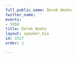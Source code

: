 ```yaml
---
full_public_name: Derek Weeks
twitter_name: ''
events:
- 5950
title: Derek Weeks
layout: speaker_bio
id: 2527
order: 1

---
```

